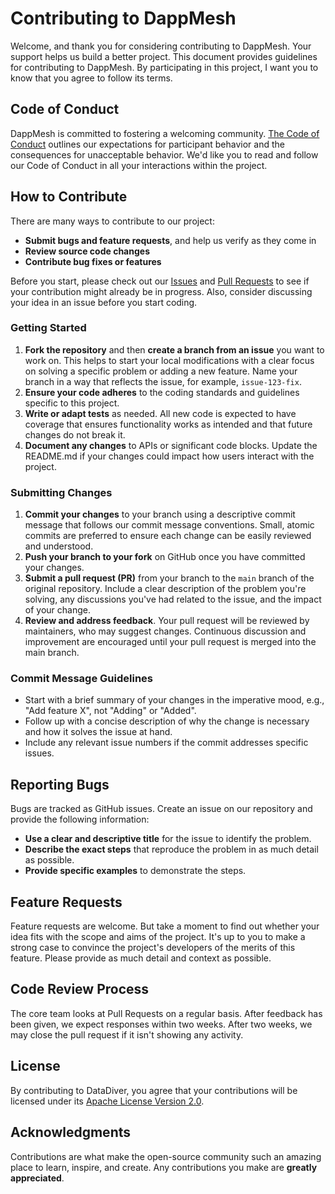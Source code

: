 # Contributing to DappMesh

Welcome, and thank you for considering contributing to DappMesh. Your support helps us build a better project. This document provides guidelines for contributing to DappMesh. By participating in this project, I want you to know that you agree to follow its terms.

## Code of Conduct

DappMesh is committed to fostering a welcoming community. [The Code of Conduct](./CODE_OF_CONDUCT.md) outlines our expectations for participant behavior and the consequences for unacceptable behavior. We'd like you to read and follow our Code of Conduct in all your interactions within the project.

## How to Contribute

There are many ways to contribute to our project:

- **Submit bugs and feature requests**, and help us verify as they come in
- **Review source code changes**
- **Contribute bug fixes or features**

Before you start, please check out our [Issues](https://github.com/datadiver-cloud/datadiver/issues) and [Pull Requests](https://github.com/datadiver-cloud/datadiver/pulls) to see if your contribution might already be in progress. Also, consider discussing your idea in an issue before you start coding.

### Getting Started

1. **Fork the repository** and then **create a branch from an issue** you want to work on. This helps to start your local modifications with a clear focus on solving a specific problem or adding a new feature. Name your branch in a way that reflects the issue, for example, `issue-123-fix`.
2. **Ensure your code adheres** to the coding standards and guidelines specific to this project.
3. **Write or adapt tests** as needed. All new code is expected to have coverage that ensures functionality works as intended and that future changes do not break it.
4. **Document any changes** to APIs or significant code blocks. Update the README.md if your changes could impact how users interact with the project.

### Submitting Changes

1. **Commit your changes** to your branch using a descriptive commit message that follows our commit message conventions. Small, atomic commits are preferred to ensure each change can be easily reviewed and understood.
2. **Push your branch to your fork** on GitHub once you have committed your changes.
3. **Submit a pull request (PR)** from your branch to the `main` branch of the original repository. Include a clear description of the problem you're solving, any discussions you've had related to the issue, and the impact of your change.
4. **Review and address feedback**. Your pull request will be reviewed by maintainers, who may suggest changes. Continuous discussion and improvement are encouraged until your pull request is merged into the main branch.

### Commit Message Guidelines

- Start with a brief summary of your changes in the imperative mood, e.g., "Add feature X", not "Adding" or "Added".
- Follow up with a concise description of why the change is necessary and how it solves the issue at hand.
- Include any relevant issue numbers if the commit addresses specific issues.

## Reporting Bugs

Bugs are tracked as GitHub issues. Create an issue on our repository and provide the following information:

- **Use a clear and descriptive title** for the issue to identify the problem.
- **Describe the exact steps** that reproduce the problem in as much detail as possible.
- **Provide specific examples** to demonstrate the steps.

## Feature Requests

Feature requests are welcome. But take a moment to find out whether your idea fits with the scope and aims of the project. It's up to you to make a strong case to convince the project's developers of the merits of this feature. Please provide as much detail and context as possible.

## Code Review Process

The core team looks at Pull Requests on a regular basis. After feedback has been given, we expect responses within two weeks. After two weeks, we may close the pull request if it isn't showing any activity.

## License

By contributing to DataDiver, you agree that your contributions will be licensed under its [Apache License Version 2.0](./LICENSE).

## Acknowledgments

Contributions are what make the open-source community such an amazing place to learn, inspire, and create. Any contributions you make are **greatly appreciated**.
